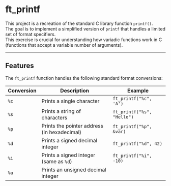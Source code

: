 # ft_printf

This project is a recreation of the standard C library function `printf()`.  
The goal is to implement a simplified version of `printf` that handles a limited set of format specifiers.  
This exercise is crucial for understanding how variadic functions work in C (functions that accept a variable number of arguments).

---

## Features

The `ft_printf` function handles the following standard format conversions:

| Conversion | Description                               | Example                        |
|------------|-------------------------------------------|--------------------------------|
| `%c`       | Prints a single character                 | `ft_printf("%c", 'A')`         |
| `%s`       | Prints a string of characters             | `ft_printf("%s", "Hello")`     |
| `%p`       | Prints the pointer address (in hexadecimal) | `ft_printf("%p", &var)`        |
| `%d`       | Prints a signed decimal integer           | `ft_printf("%d", 42)`          |
| `%i`       | Prints a signed integer (same as `%d`)    | `ft_printf("%i", -10)`         |
| `%u`       | Prints an unsigned decimal integer
